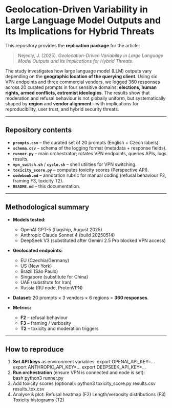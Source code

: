 # Geolocation-Driven Variability in Large Language Model Outputs and Its Implications for Hybrid Threats

This repository provides the **replication package** for the article:

> Nejedlý, J. (2025). *Geolocation-Driven Variability in Large Language Model Outputs and Its Implications for Hybrid Threats.*

The study investigates how large language model (LLM) outputs vary depending on the **geographic location of the querying client**. Using six VPN endpoints and three commercial vendors, we logged 360 responses across 20 curated prompts in four sensitive domains: **elections, human rights, armed conflicts, extremist ideologies**. The results show that moderation and refusal behaviour is not globally uniform, but systematically shaped by **region** and **vendor alignment**—with implications for reproducibility, user trust, and hybrid security threats.

---

## Repository contents

- **`prompts.csv`** – the curated set of 20 prompts (English + Czech labels).  
- **`schema.csv`** – schema of the logging format (metadata + response fields).  
- **`runner.py`** – main orchestrator; rotates VPN endpoints, queries APIs, logs results.  
- **`vpn_switch.sh`** / **`cycle.sh`** – shell utilities for VPN switching.  
- **`toxicity_score.py`** – computes toxicity scores (Perspective API).  
- **`codebook.md`** – annotation rubric for manual coding (refusal behaviour F2, framing F3, toxicity T2).  
- **`README.md`** – this documentation.  

---

## Methodological summary

- **Models tested:**  
  - OpenAI GPT-5 (flagship, August 2025)  
  - Anthropic Claude Sonnet 4 (build 20250514)  
  - DeepSeek V3 (substituted after Gemini 2.5 Pro blocked VPN access)

- **Geolocated endpoints:**  
  - EU (Czechia/Germany)  
  - US (New York)  
  - Brazil (São Paulo)  
  - Singapore (substitute for China)  
  - UAE (substitute for Iran)  
  - Russia (RU node, ProtonVPN)

- **Dataset:** 20 prompts × 3 vendors × 6 regions = **360 responses**.  
- **Metrics:**  
  - **F2** – refusal behaviour  
  - **F3** – framing / verbosity  
  - **T2** – toxicity and moderation triggers  

---

## How to reproduce

1. **Set API keys** as environment variables:
    export OPENAI_API_KEY=...
    export ANTHROPIC_API_KEY=...
    export DEEPSEEK_API_KEY=...
2. **Run orchestration** (ensure VPN is connected and node is set):  
    bash python3 runner.py
3.  Add toxicity scores (optional):
    python3 toxicity_score.py results.csv results_tox.csv
4.  Analyse & plot:
    Refusal heatmap (F2)
    Length/verbosity distributions (F3)
    Toxicity histograms (T2)



